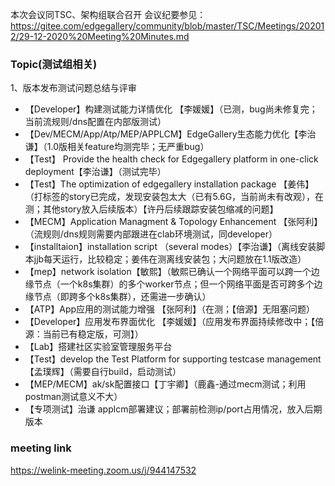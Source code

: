 本次会议同TSC、架构组联合召开
会议纪要参见：https://gitee.com/edgegallery/community/blob/master/TSC/Meetings/202012/29-12-2020%20Meeting%20Minutes.md

### Topic(测试组相关)

1、版本发布测试问题总结与评审


- 【Developer】构建测试能力详情优化 【李媛媛】（已测，bug尚未修复完；当前流规则/dns配置在内部版测试）
- 【Dev/MECM/App/Atp/MEP/APPLCM】EdgeGallery生态能力优化【李治谦】（1.0版相关feature均测完毕；无严重bug）
- 【Test】 Provide the health check for Edgegallery platform in one-click deployment【李治谦】（测试完毕）
- 【Test】The optimization of edgegallery installation package 【姜伟】（打标签的story已完成，发现安装包太大（已有5.6G，当前尚未有改观），在测；其他story放入后续版本）【许丹后续跟踪安装包缩减的问题】
- 【MECM】Application Managment & Topology Enhancement 【张阿利】（流规则/dns规则需要内部跟进在clab环境测试，同developer）
- 【installtaion】installation script （several modes）【李治谦】（离线安装脚本jjb每天运行，比较稳定；姜伟在测离线安装包；大问题放在1.1版改造）
- 【mep】network isolation【敏熙】（敏熙已确认一个网络平面可以跨一个边缘节点（一个k8s集群）的多个worker节点；但一个网络平面是否可跨多个边缘节点（即跨多个k8s集群），还需进一步确认）
- 【ATP】App应用的测试能力增强 【张阿利】（在测；【倍源】无阻塞问题）
- 【Developer】应用发布界面优化 【李媛媛】（应用发布界面持续修改中；【倍源：当前已有稳定版，可测】）
- 【Lab】搭建社区实验室管理服务平台
- 【Test】develop the Test Platform for supporting testcase management【孟璞辉】（需要自行build，启动测试）
- 【MEP/MECM】ak/sk配置接口【丁宇卿】（鹿鑫-通过mecm测试；利用postman测试意义不大）
- 【专项测试】治谦 applcm部署建议；部署前检测ip/port占用情况，放入后期版本


### meeting link


https://welink-meeting.zoom.us/j/944147532